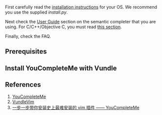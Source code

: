 First carefully read the [installation instructions](http://valloric.github.io/YouCompleteMe/#installation) for your OS. We recommend you use the supplied *install.py*.

Next check the [User Guide](http://valloric.github.io/YouCompleteMe/#user-guide) section on the semantic completer that you are using. For C/C++/Objective C, you must read [this section](http://valloric.github.io/YouCompleteMe/#c-family-semantic-completion).

Finally, check the FAQ.

## Prerequisites

## Install YouCompleteMe with Vundle

## References

1. [YouCompleteMe](http://valloric.github.io/YouCompleteMe/)
2. [VundleVim](https://github.com/VundleVim/Vundle.vim#about)
3. [一步一步带你安装史上最难安装的 vim 插件 —— YouCompleteMe](https://www.jianshu.com/p/d908ce81017a)
<!--stackedit_data:
eyJoaXN0b3J5IjpbODE3ODI5MzIxXX0=
-->
